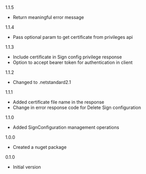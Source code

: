 1.1.5
* Return meaningful error message

1.1.4
* Pass optional param to get certificate from privileges api

1.1.3
* Include certificate in Sign config privilege response
* Option to accept bearer token for authentication in client

1.1.2
* Changed to .netstandard2.1

1.1.1
* Added certificate file name in the response
* Change in error response code for Delete Sign configuration

1.1.0
* Added SignConfiguration management operations

1.0.0
* Created a nuget package

0.1.0
* Initial version